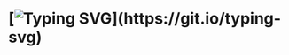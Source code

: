 # [![Typing SVG](https://readme-typing-svg.herokuapp.com/?color=23db32&size=35&center=true&vCenter=true&width=1000&lines=2024+Portfólio+2°DS+;Aluna:+Jovana+Oliveira+da+Silva+;Cumprimento+das+horas!)](https://git.io/typing-svg)





